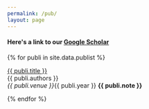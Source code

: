 ```yaml
---
permalink: /pub/
layout: page
---
```



#### Here's a link to our [Google Scholar](https://scholar.google.com/citations?user=X1zsXTgAAAAJ&hl=en&oi=ao)

{% for publi in site.data.publist %}

  <a href="{{ publi.link.url }}">{{ publi.title }}</a> <br />
  {{ publi.authors }}<br />
  <em>{{ publi.venue }}</em>{{ publi.year }}
  <strong>{{ publi.note }}</strong>

{% endfor %}
